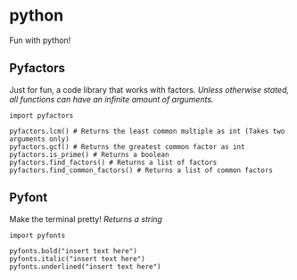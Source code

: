 # python
Fun with python!

## Pyfactors
Just for fun, a code library that works with factors.
*Unless otherwise stated, all functions can have an infinite amount of arguments.*
```
import pyfactors

pyfactors.lcm() # Returns the least common multiple as int (Takes two arguments only)
pyfactors.gcf() # Returns the greatest common factor as int
pyfactors.is_prime() # Returns a boolean
pyfactors.find_factors() # Returns a list of factors
pyfactors.find_common_factors() # Returns a list of common factors
```

## Pyfont
Make the terminal pretty!
*Returns a string*
```
import pyfonts

pyfonts.bold("insert text here")
pyfonts.italic("insert text here")
pyfonts.underlined("insert text here")
